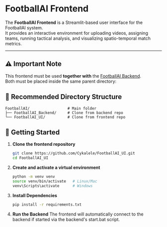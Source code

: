 # FootballAI Frontend

The **FootballAI Frontend** is a Streamlit-based user interface for the FootballAI system.  
It provides an interactive environment for uploading videos, assigning teams, running tactical analysis, and visualizing spatio-temporal match metrics.

---

## ⚠️ Important Note

This frontend must be used **together with** the [FootballAI Backend](https://github.com/Cykalele/FootballAI_Backend).  
Both must be placed inside the same parent directory:

## 📂 Recommended Directory Structure

```plaintext
FootballAI/                 # Main folder
├── FootballAI_Backend/     # Clone from backend repo
└── FootballAI_UI/          # Clone from frontend repo
```

## 🚀 Getting Started

1. **Clone the frontend repository**
   ```bash
   git clone https://github.com/Cykalele/FootballAI_UI.git
   cd FootballAI_UI
    ```
2. **Create and activate a virtual environment**
    ```bash
    python -m venv venv
    source venv/bin/activate   # Linux/Mac
    venv\Scripts\activate      # Windows
    ```

3. **Install Dependencies**
    ```bash
    pip install -r requirements.txt
    ```
4. **Run the Backend**
    The frontend will automatically connect to the backend if started via the backend's start.bat script.
    